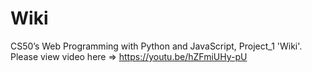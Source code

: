 # Wiki
CS50’s Web Programming with Python and JavaScript, Project_1 'Wiki'.  Please view video here => https://youtu.be/hZFmiUHy-pU
